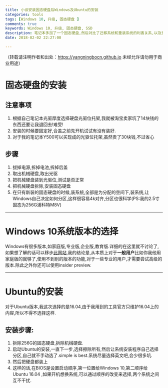 ```yaml
---
title: 小谈安装固态硬盘后Windows及Ubuntu的安装
categories: tools
tags: [Windows 10, 升级, 固态硬盘 ]
comments: true
keywords: Windows 10, 升级, 固态硬盘, SSD
description: 笔记本多加了一个固态硬盘,然后对比了迁移系统和重装系统的利害关系,以及重装系统的版本选择问题,得到自己的结论的安装方案
date: 2018-02-02 22:27:00

---
```


（转载请注明作者和出处：https://yangningbocn.github.io 未经允许请勿用于商业用途）

# 固态硬盘的安装
## 注意事项
1. 根据自己笔记本光驱厚度选择硬盘光驱位托架,我就被淘宝卖家坑了14块钱的东西还要让我退回去!难受!
2. 安装的时候要固定好,合盖之前先开机试试有没有装好.
3. 对于我的笔记本Y500可以买现成的光驱位托架,虽然贵了30块钱,不过省心

## 步骤
1. 拔掉电源,拆掉电池,拆掉后盖
2. 取出机械硬盘,取出光驱
3. 把机械硬盘装到光驱位,测试是否正常
4. 把机械硬盘拆除,安装固态硬盘
5. 在只有新装的固态硬盘的时候,装系统,全部是为分配的空间下,装系统,让Windows自己决定如何分区,这样很容易4k对齐,分区也很科学(PS:我的2.5寸固态为256G浦科特M8V)

---
# Windows 10系统版本的选择
Windows有很多版本,如家庭版,专业版,企业版,教育版.详细的在这里就不讨论了,如果想了解的话可以移步[此网站](https://www.zhihu.com/question/41293675),我的结论是,从本质上对于**一般用户**比如你我他用家庭版的就够了,使用不到别的版本的功能,对于一些专业的用户,才需要尝试高级的版本.除此之外你还可以使用insider preview.

---
# Ubuntu的安装
对于Ubuntu版本,我这次选择的是16.04,由于我用到的工具官方只维护16.04上的内容,所以不得不选择这样.
## 安装步骤:
1. 拆除256G的固态硬盘,拆除机械硬盘.
2. 启动Ubuntu的安装,一直下一步,选择擦除所有,然后让系统安装程序自己选择分区,自己就不手动选了.simple is best.系统尽量选择英文吧,会少很多坑.
3. 然后把硬盘都装上
4. 这样的话,在BIOS是设置启动顺序,第一位置给Windows 10,第二顺序给Ubuntu 16.04 ,如果开机想换系统,可以通过顺序的改变来选择,两个系统之间互不干扰.
